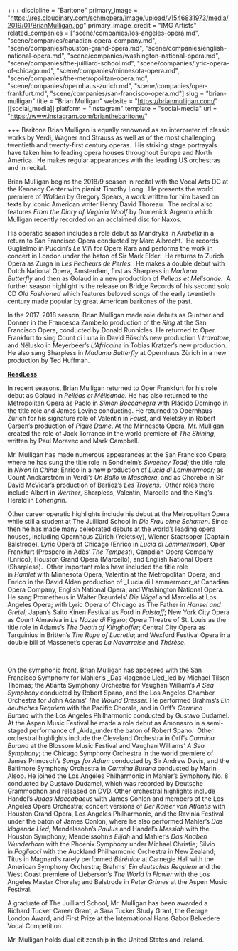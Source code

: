 +++
discipline = "Baritone"
primary_image = "https://res.cloudinary.com/schmopera/image/upload/v1546831973/media/2019/01/BrianMulligan.jpg"
primary_image_credit = "IMG Artists"
related_companies = ["scene/companies/los-angeles-opera.md", "scene/companies/canadian-opera-company.md", "scene/companies/houston-grand-opera.md", "scene/companies/english-national-opera.md", "scene/companies/washington-national-opera.md", "scene/companies/the-juilliard-school.md", "scene/companies/lyric-opera-of-chicago.md", "scene/companies/minnesota-opera.md", "scene/companies/the-metropolitan-opera.md", "scene/companies/opernhaus-zurich.md", "scene/companies/oper-frankfurt.md", "scene/companies/san-francisco-opera.md"]
slug = "brian-mulligan"
title = "Brian Mulligan"
website = "https://brianmulligan.com/"
[[social_media]]
platform = "Instagram"
template = "social-media"
url = "https://www.instagram.com/brianthebaritone/"

+++
Baritone Brian Mulligan is equally renowned as an interpreter of classic works by Verdi, Wagner and Strauss as well as of the most challenging twentieth and twenty-first century operas.  His striking stage portrayals have taken him to leading opera houses throughout Europe and North America.  He makes regular appearances with the leading US orchestras and in recital.

Brian Mulligan begins the 2018/9 season in recital with the Vocal Arts DC at the Kennedy Center with pianist Timothy Long.  He presents the world premiere of _Walden_ by Gregory Spears, a work written for him based on texts by iconic American writer Henry David Thoreau.  The recital also features _From the Diary of Virginia Woolf_ by Domenick Argento which Mulligan recently recorded on an acclaimed disc for Naxos.

His operatic season includes a role debut as Mandryka in _Arabella_ in a return to San Francisco Opera conducted by Marc Albrecht.  He records Guglielmo in Puccini’s _Le Villi_ for Opera Rara and performs the work in concert in London under the baton of Sir Mark Elder.  He returns to Zurich Opera as Zurga in _Les Pecheurs de Perles._  He makes a double debut with Dutch National Opera, Amsterdam, first as Sharpless in _Madama Butterfly_ and then as Golaud in a new production of _Pelleas et Melisande._  A further season highlight is the release on Bridge Records of his second solo CD _Old Fashioned_ which features beloved songs of the early twentieth century made popular by great American baritones of the past.

In the 2017-2018 season, Brian Mulligan made role debuts as Gunther and Donner in the Francesca Zambello production of the _Ring_ at the San Francisco Opera, conducted by Donald Runnicles. He returned to Oper Frankfurt to sing Count di Luna in David Bösch’s new production _Il trovatore_, and Nélusko in Meyerbeer’s _L’Africaine_ in Tobias Kratzer’s new production. He also sang Sharpless in _Madama Butterfly_ at Opernhaus Zürich in a new production by Ted Huffman.

[**ReadLess**](https://imgartists.com/roster/brian-mulligan/#)

In recent seasons, Brian Mulligan returned to Oper Frankfurt for his role debut as Golaud in _Pelléas et Mélisande._ He has also returned to the Metropolitan Opera as Paolo in _Simon Boccanegra_ with Plácido Domingo in the title role and James Levine conducting. He returned to Opernhaus Zürich for his signature role of Valentin in _Faust_, and Yeletsky in Robert Carsen’s production of _Pique Dame_. At the Minnesota Opera, Mr. Mulligan created the role of Jack Torrance in the world premiere of _The Shining_, written by Paul Moravec and Mark Campbell.

Mr. Mulligan has made numerous appearances at the San Francisco Opera, where he has sung the title role in Sondheim’s _Sweeney Todd;_ the title role in _Nixon in China_; Enrico in a new production of _Lucia di Lammermoor;_ as Count Anckarström in Verdi’s _Un Ballo in Maschera_, and as Chorèbe in Sir David McVicar’s production of Berlioz’s _Les Troyens._  Other roles there include Albert in _Werther_, Sharpless, Valentin, Marcello and the King’s Herald in _Lohengrin_.

Other career operatic highlights include his debut at the Metropolitan Opera while still a student at The Juilliard School in _Die Frau ohne Schatten_. Since then he has made many celebrated debuts at the world’s leading opera houses, including Opernhaus Zürich (Yeletsky), Wiener Staatsoper (Captain Balstrode), Lyric Opera of Chicago (Enrico in _Lucia di Lammermoor_), Oper Frankfurt (Prospero in Adès’ _The Tempest_), Canadian Opera Company (Enrico), Houston Grand Opera (Marcello), and English National Opera (Sharpless).  Other important roles have included the title role in _Hamlet_ with Minnesota Opera, Valentin at the Metropolitan Opera, and Enrico in the David Alden production of _Lucia di Lammermoor_at Canadian Opera Company, English National Opera, and Washington National Opera.  He sang Prometheus in Walter Braunfels’ _Die Vögel_ and Marcello at Los Angeles Opera; with Lyric Opera of Chicago as The Father in _Hansel and Gretel_; Japan’s Saito Kinen Festival as Ford in _Falstaff_; New York City Opera as Count Almaviva in _Le Nozze di_ Figaro; Opera Theatre of St. Louis as the title role in Adams’s _The Death of Klinghoffer_; Central City Opera as Tarquinius in Britten’s _The Rape of Lucretia_; and Wexford Festival Opera in a double bill of Massenet’s operas _La Navarraise_ and _Thérèse_.

 

On the symphonic front, Brian Mulligan has appeared with the San Francisco Symphony for Mahler’s _Das klagende Lied_led by Michael Tilson Thomas; the Atlanta Symphony Orchestra for Vaughan William’s _A Sea Symphony_ conducted by Robert Spano, and the Los Angeles Chamber Orchestra for John Adams’ _The Wound Dresser._ He performed Brahms’s _Ein deutsches Requiem_ with the Pacific Chorale, and in Orff’s _Carmina Burana_ with the Los Angeles Philharmonic conducted by Gustavo Dudamel. At the Aspen Music Festival he made a role debut as Amonasro in a semi-staged performance of _Aida_under the baton of Robert Spano.  Other orchestral highlights include the Cleveland Orchestra in Orff’s _Carmina Burana_ at the Blossom Music Festival and Vaughan Williams’ _A Sea Symphony_; the Chicago Symphony Orchestra in the world premiere of James Primosch’s _Songs for Adam_ conducted by Sir Andrew Davis, and the Baltimore Symphony Orchestra in _Carmina Burana_ conducted by Marin Alsop. He joined the Los Angeles Philharmonic in Mahler’s Symphony No. 8 conducted by Gustavo Dudamel, which was recorded by Deutsche Grammophon and released on DVD. Other orchestral highlights include Handel’s _Judas Maccabaeus_ with James Conlon and members of the Los Angeles Opera Orchestra; concert versions of _Der Kaiser von Atlantis_ with Houston Grand Opera, Los Angeles Philharmonic, and the Ravinia Festival under the baton of James Conlon, where he also performed Mahler’s _Das klagende Lied_; Mendelssohn’s _Paulus_ and Handel’s _Messiah_ with the Houston Symphony; Mendelssohn’s _Elijah_ and Mahler’s _Das Knaben Wunderhorn_ with the Phoenix Symphony under Michael Christie; Silvio in _Pagliacci_ with the Auckland Philharmonic Orchestra in New Zealand; Titus in Magnard’s rarely performed _Bérénice_ at Carnegie Hall with the American Symphony Orchestra; Brahms’ _Ein deutsches Requiem_ and the West Coast premiere of Lieberson’s _The World in Flower_ with the Los Angeles Master Chorale; and Balstrode in _Peter Grimes_ at the Aspen Music Festival.

A graduate of The Juilliard School, Mr. Mulligan has been awarded a Richard Tucker Career Grant, a Sara Tucker Study Grant, the George London Award, and First Prize at the International Hans Gabor Belvedere Vocal Competition.

Mr. Mulligan holds dual citizenship in the United States and Ireland.